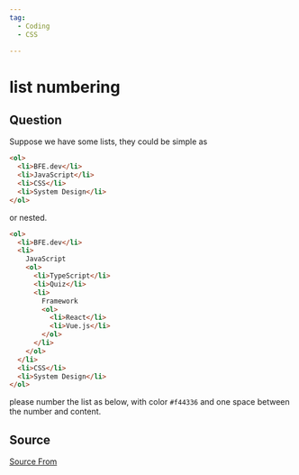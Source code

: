 ```yaml
---
tag:
  - Coding
  - CSS

---
```

  
# list numbering

## Question
Suppose we have some lists, they could be simple as

```html
<ol>
  <li>BFE.dev</li>
  <li>JavaScript</li>
  <li>CSS</li>
  <li>System Design</li>
</ol>
```

or nested.

```html
<ol>
  <li>BFE.dev</li>
  <li>
    JavaScript
    <ol>
      <li>TypeScript</li>
      <li>Quiz</li>
      <li>
        Framework
        <ol>
          <li>React</li>
          <li>Vue.js</li>
        </ol>
      </li>
    </ol>
  </li>
  <li>CSS</li>
  <li>System Design</li>
</ol>
```

please number the list as below, with color `#f44336` and one space between the number and content.




##  Source
[Source From](https://bigfrontend.dev/css/list-numbering)

  